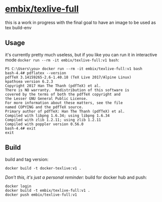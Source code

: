 # [embix/texlive-full](https://hub.docker.com/r/embix/texlive-full/)

this is a work in progress with the final goal to have an image to be used as tex build-env

## Usage

it's currently pretty much useless, but if you like you can run it in interactive mode `docker run --rm -it embix/texlive-full:v1 bash`:

    PS C:\Users\you> docker run --rm -it embix/texlive-full:v1 bash
    bash-4.4# pdflatex --version
    pdfTeX 3.14159265-2.6-1.40.18 (TeX Live 2017/Alpine Linux)
    kpathsea version 6.2.3
    Copyright 2017 Han The Thanh (pdfTeX) et al.
    There is NO warranty.  Redistribution of this software is
    covered by the terms of both the pdfTeX copyright and
    the Lesser GNU General Public License.
    For more information about these matters, see the file
    named COPYING and the pdfTeX source.
    Primary author of pdfTeX: Han The Thanh (pdfTeX) et al.
    Compiled with libpng 1.6.34; using libpng 1.6.34
    Compiled with zlib 1.2.11; using zlib 1.2.11
    Compiled with poppler version 0.56.0
    bash-4.4# exit
    exit

## Build

build and tag version:

    docker build -t docker-texlive:v1 .

*Don't this, it's just a personal reminder:* build for docker hub and push:

    docker login
    docker build -t embix/texlive-full:v1 .
    docker push embix/texlive-full:v1
